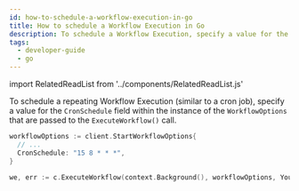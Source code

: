 ```yaml
---
id: how-to-schedule-a-workflow-execution-in-go
title: How to schedule a Workflow Execution in Go
description: To schedule a Workflow Execution, specify a value for the `CronSchedule` field within the instance of the `WorkflowOptions` that are passed to the `ExecuteWorkflow()` call.
tags:
  - developer-guide
  - go
---
```


import RelatedReadList from '../components/RelatedReadList.js'

To schedule a repeating Workflow Execution (similar to a cron job), specify a value for the `CronSchedule` field within the instance of the `WorkflowOptions` that are passed to the `ExecuteWorkflow()` call.

```go
workflowOptions := client.StartWorkflowOptions{
  // ...
  CronSchedule: "15 8 * * *",
}

we, err := c.ExecuteWorkflow(context.Background(), workflowOptions, YourWorkflowDefinition)
```

<RelatedReadList
readliststring="What is a Scheduled Workflow Execution?/docs/content/what-is-a-scheduled-workflow-execution?e"
/>
